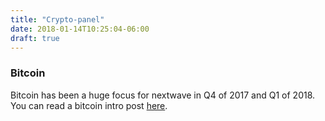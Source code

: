 ```yaml
---
title: "Crypto-panel"
date: 2018-01-14T10:25:04-06:00
draft: true
---
```


### Bitcoin

Bitcoin has been a huge focus for nextwave in Q4 of 2017 and Q1 of 2018. You can read a bitcoin intro post [here](https://nextwavesolutions.io/post/whatisbitcoin/). 

